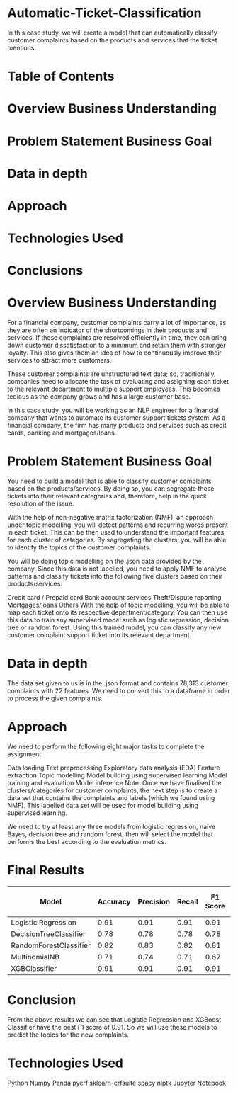 # Automatic-Ticket-Classification

In this case study, we will create a model that can automatically classify customer complaints based on the products and services that the ticket mentions.

# Table of Contents
# Overview Business Understanding
# Problem Statement Business Goal
# Data in depth
# Approach
# Technologies Used
# Conclusions


# Overview Business Understanding
For a financial company, customer complaints carry a lot of importance, as they are often an indicator of the shortcomings in their products and services. If these complaints are resolved efficiently in time, they can bring down customer dissatisfaction to a minimum and retain them with stronger loyalty. This also gives them an idea of how to continuously improve their services to attract more customers.

These customer complaints are unstructured text data; so, traditionally, companies need to allocate the task of evaluating and assigning each ticket to the relevant department to multiple support employees. This becomes tedious as the company grows and has a large customer base.

In this case study, you will be working as an NLP engineer for a financial company that wants to automate its customer support tickets system. As a financial company, the firm has many products and services such as credit cards, banking and mortgages/loans.

# Problem Statement Business Goal
You need to build a model that is able to classify customer complaints based on the products/services. By doing so, you can segregate these tickets into their relevant categories and, therefore, help in the quick resolution of the issue.

With the help of non-negative matrix factorization (NMF), an approach under topic modelling, you will detect patterns and recurring words present in each ticket. This can be then used to understand the important features for each cluster of categories. By segregating the clusters, you will be able to identify the topics of the customer complaints.

You will be doing topic modelling on the .json data provided by the company. Since this data is not labelled, you need to apply NMF to analyse patterns and classify tickets into the following five clusters based on their products/services:

Credit card / Prepaid card
Bank account services
Theft/Dispute reporting
Mortgages/loans
Others
With the help of topic modelling, you will be able to map each ticket onto its respective department/category. You can then use this data to train any supervised model such as logistic regression, decision tree or random forest. Using this trained model, you can classify any new customer complaint support ticket into its relevant department.

# Data in depth
The data set given to us is in the .json format and contains 78,313 customer complaints with 22 features. We need to convert this to a dataframe in order to process the given complaints.

# Approach
We need to perform the following eight major tasks to complete the assignment:

Data loading
Text preprocessing
Exploratory data analysis (EDA)
Feature extraction
Topic modelling
Model building using supervised learning
Model training and evaluation
Model inference
Note: Once we have finalised the clusters/categories for customer complaints, the next step is to create a data set that contains the complaints and labels (which we found using NMF). This labelled data set will be used for model building using supervised learning.

We need to try at least any three models from logistic regression, naive Bayes, decision tree and random forest, then will select the model that performs the best according to the evaluation metrics.

# Final Results

| Model | Accuracy | Precision | Recall | F1 Score | ROC AUC Score |
|-------|----------|-----------|--------|---------|--------------|
| Logistic Regression | 0.91 | 0.91 | 0.91 | 0.91 | 0.99 |
| DecisionTreeClassifier | 0.78 | 0.78 | 0.78 | 0.78 | 0.86 |
| RandomForestClassifier | 0.82 | 0.83 | 0.82 | 0.81 | 0.97 |
| MultinomialNB | 0.71 | 0.74 | 0.71 | 0.67 | 0.94 |
| XGBClassifier | 0.91 | 0.91 | 0.91 | 0.91 | 0.99 |

# Conclusion
From the above results we can see that Logistic Regression and XGBoost Classifier have the best F1 score of 0.91. So we will use these models to predict the topics for the new complaints.

# Technologies Used
Python
Numpy
Panda
pycrf
sklearn-crfsuite
spacy
nlptk
Jupyter Notebook
